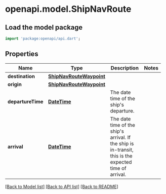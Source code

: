 # openapi.model.ShipNavRoute

## Load the model package
```dart
import 'package:openapi/api.dart';
```

## Properties
Name | Type | Description | Notes
------------ | ------------- | ------------- | -------------
**destination** | [**ShipNavRouteWaypoint**](ShipNavRouteWaypoint.md) |  | 
**origin** | [**ShipNavRouteWaypoint**](ShipNavRouteWaypoint.md) |  | 
**departureTime** | [**DateTime**](DateTime.md) | The date time of the ship's departure. | 
**arrival** | [**DateTime**](DateTime.md) | The date time of the ship's arrival. If the ship is in-transit, this is the expected time of arrival. | 

[[Back to Model list]](../README.md#documentation-for-models) [[Back to API list]](../README.md#documentation-for-api-endpoints) [[Back to README]](../README.md)


